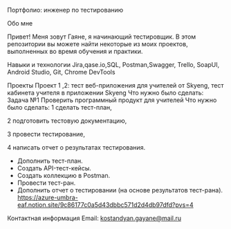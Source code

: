 Портфолио: инженер по тестированию

Обо мне

Привет! Меня зовут Гаяне, я начинающий тестировщик.
В этом репозитории вы можете найти некоторые из моих проектов, выполненных во время обучения и практики.

Навыки и технологии
Jira,qase.io,SQL, Postman,Swagger, Trello,
SoapUI, Android Studio, Git, Chrome DevTools

Проекты
Проект 1 ,2: тест веб-приложения для учителей от Skyeng, тест кабинета учителя в приложении Skyeng
Что нужно было сделать:
Задача №1
Проверить программный продукт для учителей 
Что нужно было сделать:
1 сделать тест-план,

2️ подготовить тестовую документацию,

3️ провести тестирование,

4️ написать отчет о результатах тестирования.
- Дополнить тест-план.
- Создать API-тест-кейсы.
- Создать коллекцию в Postman.
- Провести тест-ран.
- Дополнить отчет о тестировании (на основе результатов тест-рана).
https://azure-umbra-eaf.notion.site/9c86177c0a5d43dbbc571d2d4db97dfd?pvs=4

Контактная информация
Email: kostandyan.gayane@mail.ru


